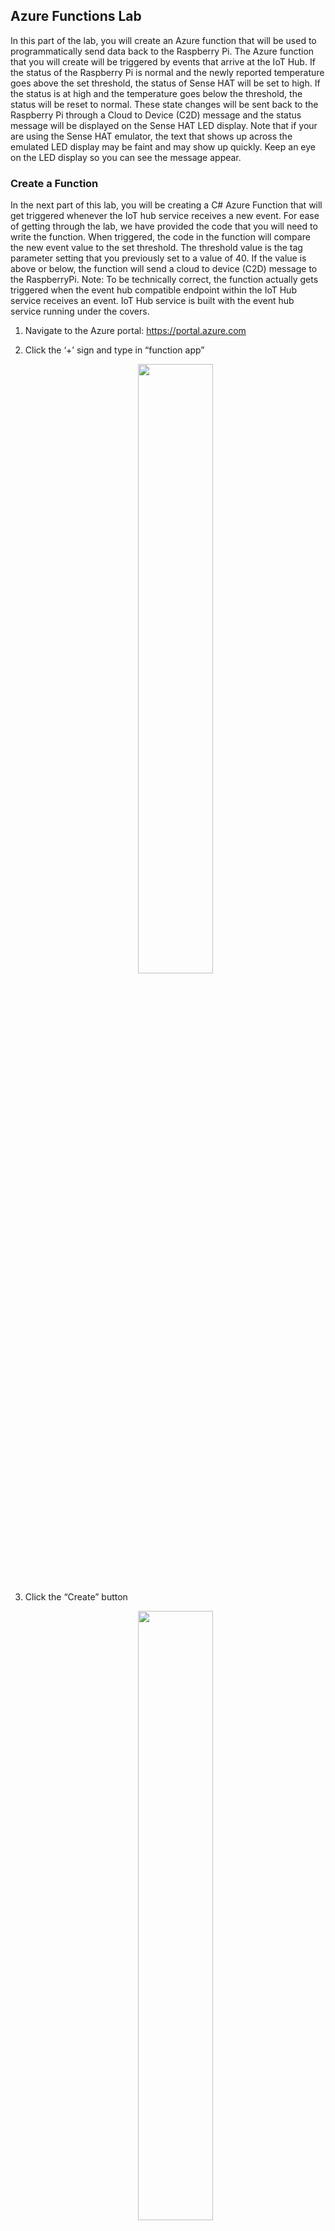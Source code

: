 ## Azure Functions Lab

In this part of the lab, you will create an Azure function that will be used to programmatically send data back to the Raspberry Pi. The Azure function that you will create will be triggered by events that arrive at the IoT Hub. If the status of the Raspberry Pi is normal and the newly reported temperature goes above the set threshold, the status of Sense HAT will be set to high. If the status is at high and the temperature goes below the threshold, the status will be reset to normal. These state changes will be sent back to the Raspberry Pi through a Cloud to Device (C2D) message and the status message will be displayed on the Sense HAT LED display. 
Note that if your are using the Sense HAT emulator, the text that shows up across the emulated LED display may be faint and may show up quickly. Keep an eye on the LED display so you can see the message appear. 

### Create a Function

In the next part of this lab, you will be creating a C# Azure Function that will get triggered whenever the IoT hub service receives a new event. 
For ease of getting through the lab, we have provided the code that you will need to write the function. When triggered, the code in the function will compare the new event value to the set threshold. The threshold value is the tag parameter setting that you previously set to a value of 40. If the value is above or below, the function will send a cloud to device (C2D) message to the RaspberryPi. Note: To be technically correct, the function actually gets triggered when the event hub compatible endpoint within the IoT Hub service receives an event. IoT Hub service is built with the event hub service running under the covers.
1. Navigate to the Azure portal: https://portal.azure.com 
2. Click the ‘+’ sign and type in “function app” 
    <p align="center">
    <img src="/HOL/IOTHubPiHackathon/images/CreateFunction1.jpg" width="50%" height="50%" />
    </p> 
 3.	Click the “Create” button <br> 
    <p align="center">
    <img src="/HOL/IOTHubPiHackathon/images/CreateFunction2.jpg" width="50%" height="50%" />
    </p> 

4.	Fill out the required values to create a function <br>
  - Provide the function app a name (eg. functionC2DHoL)
  - Select your Azure subscription
  - Select your existing subscription that you are using for the hands on lab
  - Select "Windows" for the OS
  - For hosting plan, select “consumption plan”
  - For location, choose the closest data centre (eg. East US)
  - For Runtime stack, choose ".NET"
  - For storage, select “create new” and provide a name for the storage
  - You can leave Application Insights turned off
  - Click “Create” <br>
      <p align="center">
    <img src="/HOL/IOTHubPiHackathon/images/CreateFunction3.jpg" width="30%" height="30%" />
    </p> 
5. Once the Function app is created, click the function (the function icon is the one in the shape of a lightning bolt)
1. On the day this lab was updated, the default version of Azure Functions that gets provisioned is V2 which is in preview. For the labs, we want to use generally available (GA) services so that any changes made to preview code in the backend does not affect the lab material. As such, we will need to revert the default version of Azure Functions to V1 using the following steps. 
  - Click the newly created Azure Function.
  - Click the "Platform features" tab. 
  - Click "Function app settings" 
    <p align="center">
    <img src="/HOL/IOTHubPiHackathon/images/ChangeVersion.jpg" />
    </p> 
  - Under the "Runtime version" heading, click the "~1" button
    <p align="center">
    <img src="/HOL/IOTHubPiHackathon/images/ChangeVersion2.jpg" />
    </p> 
6. Click the ‘+’ sign beside the “Functions” node in the hierarchy tree
    <p align="center">
    <img src="/HOL/IOTHubPiHackathon/images/CreateFunction4.jpg" />
    </p> 
7. Click on “Custom Function”
    <p align="center">
    <img src="/HOL/IOTHubPiHackathon/images/CustomFunction.JPG" width="50%" height="50%" />
    </p> 
8. Scroll down and choose the “Event Hub trigger”. 
    <p align="center">
    <img src="/HOL/IOTHubPiHackathon/images/eventHubTrigger.JPG" width="50%" height="50%" />
    </p> 
9. Input all the values to create your new IoT Hub based function.
  - Choose "C#" as the language
  - Enter a name for your new function in the “Name:” field. eg. MessageTriggerFunction
  - click "new"
    <p align="center">
    <img src="/HOL/IOTHubPiHackathon/images/newFunction1.JPG" width="50%" height="50%" />
    </p>   
  - In the *Connection* pop-up, click the "IoT Hub" button and select the IoT Hub that you provisioned. The *Endpoint* should be "Events (built-in endpoint)". Click "Select"
    <p align="center">
    <img src="/HOL/IOTHubPiHackathon/images/functionConnection.JPG" width="50%" height="50%" />
    </p> 
    - You should be brought back to the *New Function* blade and the *Event Hub connection* and *Event Hub consumer group* (leave it at *$Default*) fields should be auto-filled. 
    You will need to type in the *Event Hub name*. The name is a substring of the connection string (see highlighted substring in the screenshot). Paste this value into the *Event Hub name* field and click the "Create" button. 
    <p align="center">
    <img src="/HOL/IOTHubPiHackathon/images/createNewFunction.JPG" width="50%" height="50%" />
    </p>     
10.	The template for your new Event Hub trigger is now created! 
12.	You will now configure the required libraries that will be needed for the new function created. 
  - Expand the “Logs” view at the bottom of the page
  - Click on “View Files”	

![Expand Function views](/HOL/IOTHubPiHackathon/images/functionViews.jpg)

  - Click on “+ Add” under the "View files" tab. 
  - Enter “project.json” <br />
![Add project file](/HOL/IOTHubPiHackathon/images/addProject.jpg)

  - Copy the text from [project.json](/HOL/IOTHubPiHackathon/AzureFunction/project.json) file in the github repo to the new json file you created.
  - Click "Save". 
    <p align="center">
    <img src="/HOL/IOTHubPiHackathon/images/projectSave.jpg" width="50%" height="50%" />
    </p>    
13.	Now add the main source code that will used within the function
  - Copy the text from [Function.txt](/HOL/IOTHubPiHackathon/AzureFunction/AzureFunction.txt) in the github repo to the "run.csx" file. 
  - In the run.csx file, find the CONNECTION_STRING variable and set the value to the IoT Hub Primary Key Connection String obtained in an earlier lab.
  - Click “Save and run” to run the function

   <p align="center">
    <img src="/HOL/IOTHubPiHackathon/images/runFunction.jpg" />
    </p>

## Trying it out

You will now attempt to trigger the function and have the function send a message back to the Sense HAT. 
If you recall in lab 2, you created a tag parameter called tags.HighTemperatureLimit and set it to 40. This is the threshold that will determine when the status of the Sense HAT will change to Hot (if temperature is above the limit) or to Normal (when the temperature drops below the limit). When the status changes, the state (hot or normal) will appear on the Sense HAT display LEDs. 

1. If your python script is no longer running on the Raspberry Pi, start it back up using the command ```python SenseHat_IoTHub_Http_Lab_Key.py```
2. Try to get the temperature of the Sense HAT above the threshold value (if set to the instructed value, you should be trying to get the temperature above 40C)

If you are having difficulties getting the temperature on your physical Sense HAT over the threshold, you can do one of the following:
- Lower the threshold in the device twin for the RaspberryPi device. You can do this in the preconfigured solution portal (see steps in lab 2 to determine how to change the HighTemperatureLimit) 
- Update your Python script to use the Sense Hat emulator instead of the physical board. Using the Sense HAT emulator will allow you to virtually control the temperature (and other properties)

[Back to Main HOL Instructions](/HOL/IOTHubPiHackathon/README.md)

